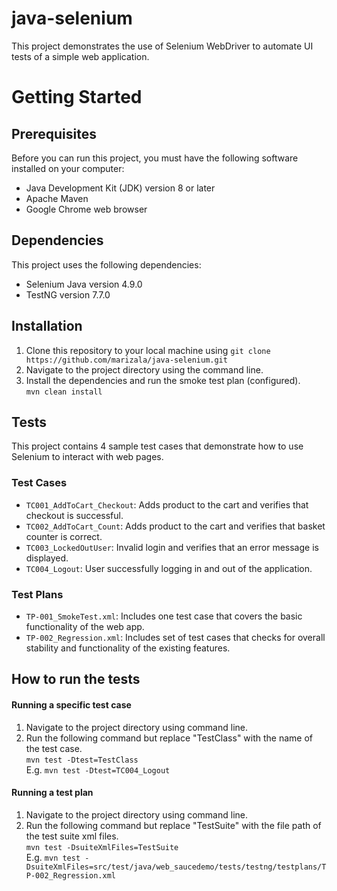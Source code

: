 # java-selenium 
This project demonstrates the use of Selenium WebDriver to automate UI tests of a simple web application.


# Getting Started

## Prerequisites
Before you can run this project, you must have the following software installed on your computer:

- Java Development Kit (JDK) version 8 or later
- Apache Maven
- Google Chrome web browser

## Dependencies

This project uses the following dependencies:

- Selenium Java version 4.9.0
- TestNG version 7.7.0

## Installation
1. Clone this repository to your local machine using `git clone https://github.com/marizala/java-selenium.git`
2. Navigate to the project directory using the command line.
3. Install the dependencies and run the smoke test plan (configured).  
   `mvn clean install`


## Tests

This project contains 4 sample test cases that demonstrate how to use Selenium to interact with web pages. 

### Test Cases
- `TC001_AddToCart_Checkout`: Adds product to the cart and verifies that checkout is successful.
- `TC002_AddToCart_Count`: Adds product to the cart and verifies that basket counter is correct.
- `TC003_LockedOutUser`: Invalid login and verifies that an error message is displayed.
- `TC004_Logout`: User successfully logging in and out of the application.

### Test Plans
- `TP-001_SmokeTest.xml`: Includes one test case that covers the basic functionality of the web app.
- `TP-002_Regression.xml`: Includes set of test cases that checks for overall stability and functionality of the existing features. 


## How to run the tests

#### Running a specific test case
1. Navigate to the project directory using command line.
2. Run the following command but replace "TestClass" with the name of the test case.   
   `mvn test -Dtest=TestClass`  
   E.g. `mvn test -Dtest=TC004_Logout`

#### Running a test plan
1. Navigate to the project directory using command line.
2. Run the following command but replace "TestSuite" with the file path of the test suite xml files.  
   `mvn test -DsuiteXmlFiles=TestSuite`  
   E.g. `mvn test -DsuiteXmlFiles=src/test/java/web_saucedemo/tests/testng/testplans/TP-002_Regression.xml`


